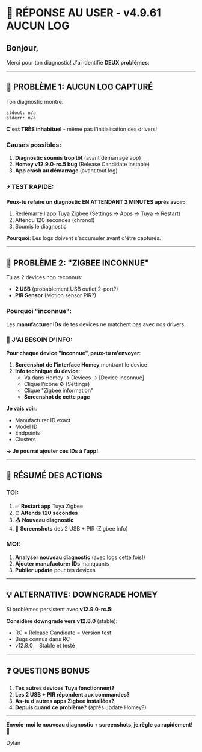 # 📧 RÉPONSE AU USER - v4.9.61 AUCUN LOG

## Bonjour,

Merci pour ton diagnostic! J'ai identifié **DEUX problèmes**:

---

## 🚨 PROBLÈME 1: AUCUN LOG CAPTURÉ

Ton diagnostic montre:
```
stdout: n/a
stderr: n/a
```

**C'est TRÈS inhabituel** - même pas l'initialisation des drivers!

### Causes possibles:

1. **Diagnostic soumis trop tôt** (avant démarrage app)
2. **Homey v12.9.0-rc.5 bug** (Release Candidate instable)
3. **App crash au démarrage** (avant tout log)

### ⚡ TEST RAPIDE:

**Peux-tu refaire un diagnostic EN ATTENDANT 2 MINUTES après avoir:**
1. Redémarré l'app Tuya Zigbee (Settings → Apps → Tuya → Restart)
2. Attendu 120 secondes (chrono!)
3. Soumis le diagnostic

**Pourquoi**: Les logs doivent s'accumuler avant d'être capturés.

---

## 🔧 PROBLÈME 2: "ZIGBEE INCONNUE"

Tu as 2 devices non reconnus:
- **2 USB** (probablement USB outlet 2-port?)
- **PIR Sensor** (Motion sensor PIR?)

### Pourquoi "inconnue":

Les **manufacturer IDs** de tes devices ne matchent pas avec nos drivers.

### 📸 J'AI BESOIN D'INFO:

**Pour chaque device "inconnue", peux-tu m'envoyer**:

1. **Screenshot de l'interface Homey** montrant le device
2. **Info technique du device**:
   - Va dans Homey → Devices → [Device inconnue]
   - Clique l'icône ⚙️ (Settings)
   - Clique "Zigbee information"
   - **Screenshot de cette page**

**Je vais voir**:
- Manufacturer ID exact
- Model ID
- Endpoints
- Clusters

**→ Je pourrai ajouter ces IDs à l'app!**

---

## 🎯 RÉSUMÉ DES ACTIONS

### TOI:

1. ✅ **Restart app** Tuya Zigbee
2. ⏰ **Attends 120 secondes**
3. 📤 **Nouveau diagnostic**
4. 📸 **Screenshots** des 2 USB + PIR (Zigbee info)

### MOI:

1. **Analyser nouveau diagnostic** (avec logs cette fois!)
2. **Ajouter manufacturer IDs** manquants
3. **Publier update** pour tes devices

---

## 💡 ALTERNATIVE: DOWNGRADE HOMEY

Si problèmes persistent avec **v12.9.0-rc.5**:

**Considère downgrade vers v12.8.0** (stable):
- RC = Release Candidate = Version test
- Bugs connus dans RC
- v12.8.0 = Stable et testé

---

## ❓ QUESTIONS BONUS

1. **Tes autres devices Tuya fonctionnent?**
2. **Les 2 USB + PIR répondent aux commandes?**
3. **As-tu d'autres apps Zigbee installées?**
4. **Depuis quand ce problème?** (après update Homey?)

---

**Envoie-moi le nouveau diagnostic + screenshots, je règle ça rapidement! 🚀**

Dylan
